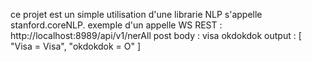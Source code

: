 ce projet est un simple utilisation d'une librarie NLP s'appelle stanford.coreNLP. 
exemple d'un appelle WS REST : 
http://localhost:8989/api/v1/nerAll 
post body : visa okdokdok
output : [
    "Visa = Visa",
    "okdokdok = O"
]
